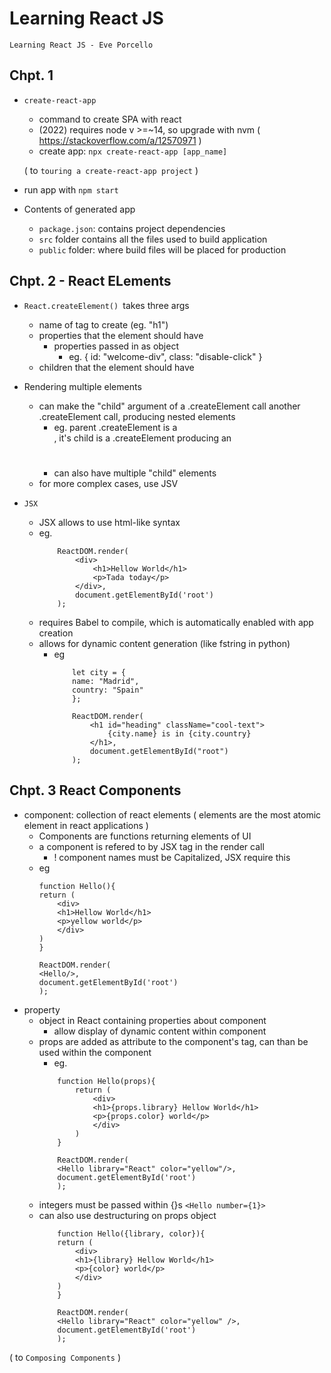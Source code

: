 # Learning React JS
`Learning React JS - Eve Porcello`

## Chpt. 1
- `create-react-app`
    - command to create SPA with react
    - (2022) requires node v >=~14, so upgrade with nvm ( https://stackoverflow.com/a/12570971 )
    - create app: `npx create-react-app [app_name]`

    ( to `touring a create-react-app project` )

- run app with `npm start`
    

- Contents of generated app
    - `package.json`: contains project dependencies
    - `src` folder contains all the files used to build application
    - `public` folder: where build files will be placed for production

## Chpt. 2 - React ELements
- `React.createElement() `takes three args
    - name of tag to create (eg. "h1")
    - properties that the element should have
        - properties passed in as object
            - eg. { id: "welcome-div", class: "disable-click" }
    - children that the element should have

- Rendering multiple elements
    - can make the "child" argument of a .createElement call another .createElement call, producing nested elements
        - eg. parent .createElement is a <div> , it's child is a .createElement producing an <h1>
        - can also have multiple "child" elements
    - for more complex cases, use JSV
- `JSX`
    - JSX allows to use html-like syntax
    - eg.
        ```
            ReactDOM.render(
                <div>
                    <h1>Hellow World</h1>
                    <p>Tada today</p>
                </div>,
                document.getElementById('root')
            );
        ```
    - requires Babel to compile, which is automatically enabled with app creation
    - allows for dynamic content generation (like fstring in python)
        - eg
            ```
                let city = {
                name: "Madrid",
                country: "Spain"
                };

                ReactDOM.render(
                    <h1 id="heading" className="cool-text">
                        {city.name} is in {city.country}
                    </h1>,
                    document.getElementById("root")
                );
            ```
## Chpt. 3 React Components
- component: collection of react elements ( elements are the most atomic element in react applications )
    - Components are functions returning elements of UI
    - a component is refered to by JSX tag in the render call
        - ! component names must be Capitalized, JSX require this 
    - eg
        ```
        function Hello(){
        return (
            <div>
            <h1>Hellow World</h1>
            <p>yellow world</p>
            </div>
        )
        }

        ReactDOM.render(
        <Hello/>,
        document.getElementById('root')
        );
        ```
- property
    - object in React containing properties about component
        - allow display of dynamic content within component
    - props are added as attribute to the component's tag, can than be used within the component
        - eg. 
        ```
            function Hello(props){
                return (
                    <div>
                    <h1>{props.library} Hellow World</h1>
                    <p>{props.color} world</p>
                    </div>
                )
            }

            ReactDOM.render(
            <Hello library="React" color="yellow"/>,
            document.getElementById('root')
            );
        ```
    - integers must be passed within {}s `<Hello number={1}>`
    - can also use destructuring on props object
        ```
            function Hello({library, color}){
            return (
                <div>
                <h1>{library} Hellow World</h1>
                <p>{color} world</p>
                </div>
            )
            }

            ReactDOM.render(
            <Hello library="React" color="yellow" />,
            document.getElementById('root')
            );
        ```
( to `Composing Components` )